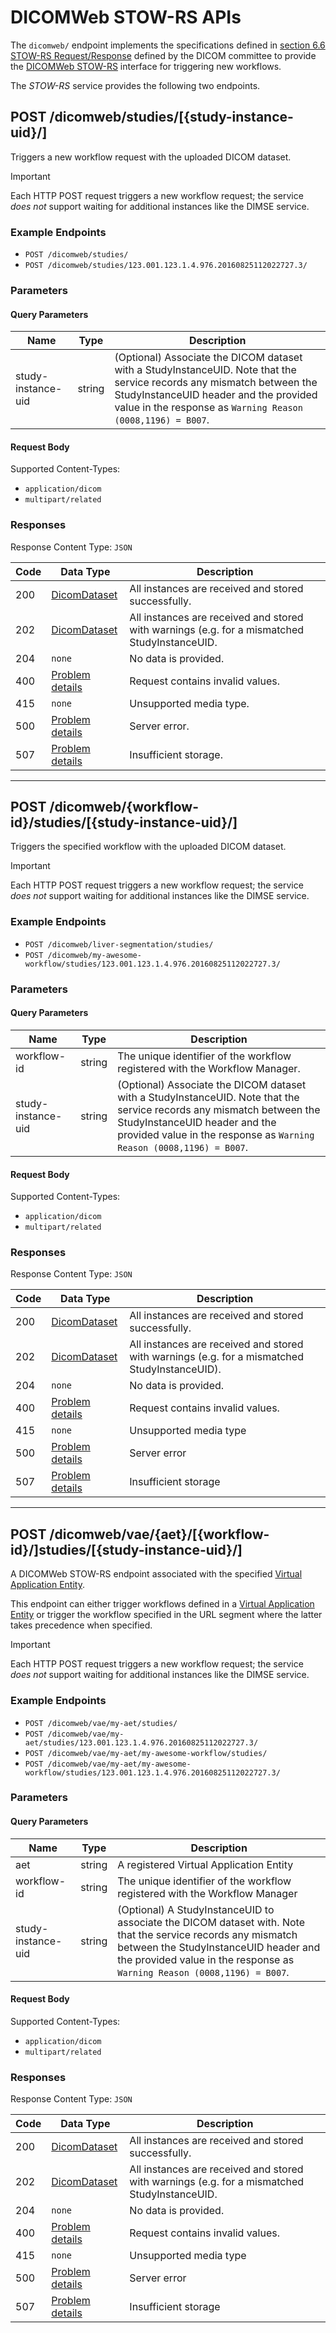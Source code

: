 <!--
  ~ Copyright 2022 MONAI Consortium
  ~
  ~ Licensed under the Apache License, Version 2.0 (the "License");
  ~ you may not use this file except in compliance with the License.
  ~ You may obtain a copy of the License at
  ~
  ~ http://www.apache.org/licenses/LICENSE-2.0
  ~
  ~ Unless required by applicable law or agreed to in writing, software
  ~ distributed under the License is distributed on an "AS IS" BASIS,
  ~ WITHOUT WARRANTIES OR CONDITIONS OF ANY KIND, either express or implied.
  ~ See the License for the specific language governing permissions and
  ~ limitations under the License.
-->

# DICOMWeb STOW-RS APIs

The `dicomweb/` endpoint implements the specifications defined in [section 6.6 STOW-RS Request/Response](https://dicom.nema.org/dicom/2013/output/chtml/part18/sect_6.6.html#sect_6.6.1.3.2.1.1)
defined by the DICOM committee to provide the [DICOMWeb STOW-RS](https://www.dicomstandard.org/using/dicomweb/store-stow-rs)
interface for triggering new workflows.

The *STOW-RS* service provides the following two endpoints.

## POST /dicomweb/studies/[{study-instance-uid}/]

Triggers a new workflow request with the uploaded DICOM dataset.

> [!IMPORTANT]
> Each HTTP POST request triggers a new workflow request; the service *does not* support waiting
  for additional instances like the DIMSE service.

### Example Endpoints

- `POST /dicomweb/studies/`
- `POST /dicomweb/studies/123.001.123.1.4.976.20160825112022727.3/`

### Parameters

#### Query Parameters

| Name               | Type   | Description                                                                                                                                                                                                                     |
| ------------------ | ------ | ------------------------------------------------------------------------------------------------------------------------------------------------------------------------------------------------------------------------------- |
| study-instance-uid | string | (Optional) Associate the DICOM dataset with a StudyInstanceUID. Note that the service records any mismatch between the StudyInstanceUID header and the provided value in the response as `Warning Reason (0008,1196) = B007`.   |

#### Request Body

Supported Content-Types:

- `application/dicom`
- `multipart/related`

### Responses

Response Content Type: `JSON`

| Code | Data Type                                                                                           | Description                                                                                  |
| ---- | --------------------------------------------------------------------------------------------------- | -------------------------------------------------------------------------------------------- |
| 200  | [DicomDataset](https://github.com/fo-dicom/fo-dicom/blob/development/FO-DICOM.Core/DicomDataset.cs) | All instances are received and stored successfully.                                          |
| 202  | [DicomDataset](https://github.com/fo-dicom/fo-dicom/blob/development/FO-DICOM.Core/DicomDataset.cs) | All instances are received and stored with warnings (e.g. for a mismatched StudyInstanceUID. |
| 204  | `none`                                                                                              | No data is provided.                                                                         |
| 400  | [Problem details](https://datatracker.ietf.org/doc/html/rfc7807)                                    | Request contains invalid values.                                                             |
| 415  | `none`                                                                                              | Unsupported media type.                                                                      |
| 500  | [Problem details](https://datatracker.ietf.org/doc/html/rfc7807)                                    | Server error.                                                                                |
| 507  | [Problem details](https://datatracker.ietf.org/doc/html/rfc7807)                                    | Insufficient storage.                                                                        |

---

## POST /dicomweb/{workflow-id}/studies/[{study-instance-uid}/]

Triggers the specified workflow with the uploaded DICOM dataset.

> [!IMPORTANT]
> Each HTTP POST request triggers a new workflow request; the service *does not* support waiting for additional instances like the DIMSE service.

### Example Endpoints

- `POST /dicomweb/liver-segmentation/studies/`
- `POST /dicomweb/my-awesome-workflow/studies/123.001.123.1.4.976.20160825112022727.3/`

### Parameters

#### Query Parameters

| Name               | Type   | Description                                                                                                                                                                                                                     |
| ------------------ | ------ | ------------------------------------------------------------------------------------------------------------------------------------------------------------------------------------------------------------------------------- |
| workflow-id        | string | The unique identifier of the workflow registered with the Workflow Manager.                                                                                                                                                     |
| study-instance-uid | string | (Optional) Associate the DICOM dataset with a StudyInstanceUID. Note that the service records any mismatch between the StudyInstanceUID header and the provided value in the response as `Warning Reason (0008,1196) = B007`.   |

#### Request Body

Supported Content-Types:

- `application/dicom`
- `multipart/related`

### Responses

Response Content Type: `JSON`

| Code | Data Type                                                                                           | Description                                                                                  |
| ---- | --------------------------------------------------------------------------------------------------- | -------------------------------------------------------------------------------------------- |
| 200  | [DicomDataset](https://github.com/fo-dicom/fo-dicom/blob/development/FO-DICOM.Core/DicomDataset.cs) | All instances are received and stored successfully.                                          |
| 202  | [DicomDataset](https://github.com/fo-dicom/fo-dicom/blob/development/FO-DICOM.Core/DicomDataset.cs) | All instances are received and stored with warnings (e.g. for a mismatched StudyInstanceUID).|
| 204  | `none`                                                                                              | No data is provided.                                                                         |
| 400  | [Problem details](https://datatracker.ietf.org/doc/html/rfc7807)                                    | Request contains invalid values.                                                             |
| 415  | `none`                                                                                              | Unsupported media type                                                                       |
| 500  | [Problem details](https://datatracker.ietf.org/doc/html/rfc7807)                                    | Server error                                                                                 |
| 507  | [Problem details](https://datatracker.ietf.org/doc/html/rfc7807)                                    | Insufficient storage                                                                         |

---

## POST /dicomweb/vae/{aet}/[{workflow-id}/]studies/[{study-instance-uid}/]

A DICOMWeb STOW-RS endpoint associated with the specified [Virtual Application Entity](xref:Monai.Deploy.InformaticsGateway.Api.VirtualApplicationEntity).

This endpoint can either trigger workflows defined in a [Virtual Application Entity](xref:Monai.Deploy.InformaticsGateway.Api.VirtualApplicationEntity) or trigger the workflow specified in the URL segment where the latter
takes precedence when specified.

> [!IMPORTANT]
> Each HTTP POST request triggers a new workflow request; the service *does not* support waiting for additional instances like the DIMSE service.

### Example Endpoints

- `POST /dicomweb/vae/my-aet/studies/`
- `POST /dicomweb/vae/my-aet/studies/123.001.123.1.4.976.20160825112022727.3/`
- `POST /dicomweb/vae/my-aet/my-awesome-workflow/studies/`
- `POST /dicomweb/vae/my-aet/my-awesome-workflow/studies/123.001.123.1.4.976.20160825112022727.3/`

### Parameters

#### Query Parameters

| Name               | Type   | Description                                                                                                                                                                                                                     |
| ------------------ | ------ | ------------------------------------------------------------------------------------------------------------------------------------------------------------------------------------------------------------------------------- |
| aet                | string | A registered Virtual Application Entity                                                                                                                                                                                         |
| workflow-id        | string | The unique identifier of the workflow registered with the Workflow Manager                                                                                                                                                      |
| study-instance-uid | string | (Optional) A StudyInstanceUID to associate the DICOM dataset with. Note that the service records any mismatch between the StudyInstanceUID header and the provided value in the response as `Warning Reason (0008,1196) = B007`.|

#### Request Body

Supported Content-Types:

- `application/dicom`
- `multipart/related`

### Responses

Response Content Type: `JSON`

| Code | Data Type                                                                                           | Description                                                                                  |
| ---- | --------------------------------------------------------------------------------------------------- | -------------------------------------------------------------------------------------------- |
| 200  | [DicomDataset](https://github.com/fo-dicom/fo-dicom/blob/development/FO-DICOM.Core/DicomDataset.cs) | All instances are received and stored successfully.                                          |
| 202  | [DicomDataset](https://github.com/fo-dicom/fo-dicom/blob/development/FO-DICOM.Core/DicomDataset.cs) | All instances are received and stored with warnings (e.g. for a mismatched StudyInstanceUID. |
| 204  | `none`                                                                                              | No data is provided.                                                                         |
| 400  | [Problem details](https://datatracker.ietf.org/doc/html/rfc7807)                                    | Request contains invalid values.                                                             |
| 415  | `none`                                                                                              | Unsupported media type                                                                       |
| 500  | [Problem details](https://datatracker.ietf.org/doc/html/rfc7807)                                    | Server error                                                                                 |
| 507  | [Problem details](https://datatracker.ietf.org/doc/html/rfc7807)                                    | Insufficient storage                                                                         |
